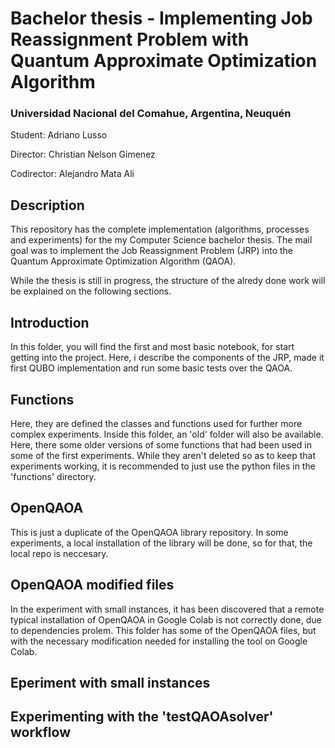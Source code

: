 # Bachelor thesis - Implementing Job Reassignment Problem with Quantum Approximate Optimization Algorithm
### Universidad Nacional del Comahue, Argentina, Neuquén
Student: Adriano Lusso

Director: Christian Nelson Gimenez

Codirector: Alejandro Mata Ali

## Description
This repository has the complete implementation (algorithms, processes and experiments) for the my Computer Science bachelor thesis. The mail goal was to implement the Job Reassignment Problem (JRP) into the Quantum Approximate Optimization Algorithm (QAOA).

While the thesis is still in progress, the structure of the alredy done work will be explained on the following sections.

## Introduction

In this folder, you will find the first and most basic notebook, for start getting into the project. Here, i describe the components of the JRP, made it first QUBO implementation and run some basic tests over the QAOA.

## Functions

Here, they are defined the classes and functions used for further more complex experiments. Inside this folder, an 'old' folder will also be available. Here, there some older versions of some functions that had been used in some of the first experiments. While they aren't deleted so as to keep that experiments working, it is recommended to just use the python files in the 'functions' directory.

## OpenQAOA
 
This is just a duplicate of the OpenQAOA library repository. In some experiments, a local installation of the library will be done, so for that, the local repo is neccesary.

## OpenQAOA modified files
In the experiment with small instances, it has been discovered that a remote typical installation of OpenQAOA in Google Colab is not correctly done, due to dependencies prolem. This folder has some of the OpenQAOA files, but with the necessary modification needed for installing the tool on Google Colab.

## Eperiment with small instances

## Experimenting with the 'testQAOAsolver' workflow
